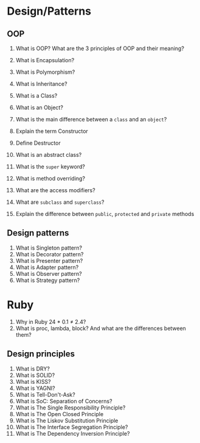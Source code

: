 # Design/Patterns

## OOP

1. What is OOP? What are the 3 principles of OOP and their meaning?
1. What is Encapsulation?
1. What is Polymorphism?
1. What is Inheritance?
1. What is a Class?
1. What is an Object?
1. What is the main difference between a `class` and an `object`?

1. Explain the term Constructor
1. Define Destructor
1. What is an abstract class?
1. What is the `super` keyword?
1. What is method overriding?

1. What are the access modifiers?
1. What are `subclass` and `superclass`?
1. Explain the difference between `public`, `protected` and `private` methods

## Design patterns

1. What is Singleton pattern?
1. What is Decorator pattern?
1. What is Presenter pattern?
1. What is Adapter pattern?
1. What is Observer pattern?
1. What is Strategy pattern?

# Ruby

1. Why in Ruby 24 * 0.1 ≠ 2.4?
1. What is proc, lambda, block? And what are the differences between them?

## Design principles

1. What is DRY?
1. What is SOLID?
1. What is KISS?
1. What is YAGNI?
1. What is Tell-Don't-Ask?
1. What is SoC: Separation of Concerns?
1. What is The Single Responsibility Principle?
1. What is The Open Closed Principle
1. What is The Liskov Substitution Principle
1. What is The Interface Segregation Principle?
1. What is The Dependency Inversion Principle?
